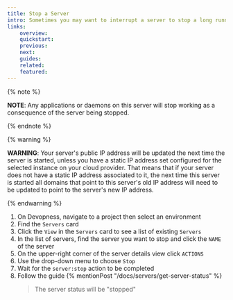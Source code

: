 ```yaml
---
title: Stop a Server
intro: Sometimes you may want to interrupt a server to stop a long running task. Stop a server to force any running tasks to end.
links:
    overview:
    quickstart:
    previous:
    next:
    guides:
    related:
    featured:
---
```


{% note %}

**NOTE**: Any applications or daemons on this server will stop working as a consequence of the server being stopped.

{% endnote %}

{% warning %}

**WARNING**: Your server's public IP address will be updated the next time the server is started, unless you have a static IP address set configured for the selected instance on your cloud provider. That means that if your server does not have a static IP address associated to it, the next time this server is started all domains that point to this server's old IP address will need to be updated to point to the server's new IP address.

{% endwarning %}

1. On Devopness, navigate to a project then select an environment
1. Find the `Servers` card
1. Click the `View` in the `Servers` card to see a list of existing `Servers`
1. In the list of servers, find the server you want to stop and click the `NAME` of the server
1. On the upper-right corner of the server details view click `ACTIONS`
1. Use the drop-down menu to choose `Stop`
1. Wait for the `server:stop` action to be completed
1. Follow the guide {% mentionPost "/docs/servers/get-server-status" %}
    > The server status will be "stopped"
